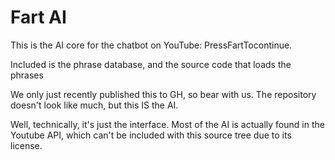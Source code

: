 # Fart AI

This is the AI core for the chatbot on YouTube: PressFartTocontinue.

Included is the phrase database, and the source code that loads the phrases

We only just recently published this to GH, so bear with us. The repository doesn't look like much, but this IS the AI.

Well, technically, it's just the interface. Most of the AI is actually found in the Youtube API, which can't be included with this source tree due to its license.
